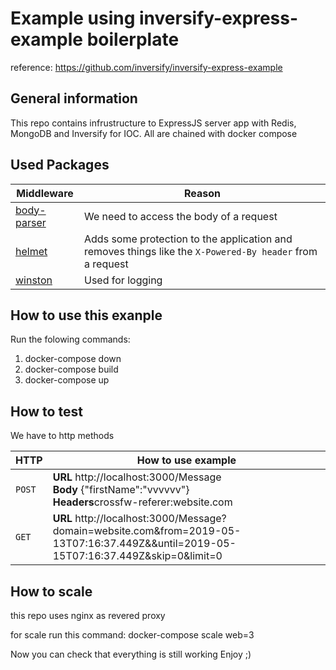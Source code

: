 # Example using inversify-express-example boilerplate
reference: https://github.com/inversify/inversify-express-example

## General information

This repo contains infrustructure to ExpressJS server app with Redis, MongoDB and Inversify for IOC. All are chained with docker compose

## Used Packages

Middleware                                              | Reason
------------------------------------------------------- | --------------------------------------------------------------------------------------------------------
[body-parser](https://github.com/expressjs/body-parser) | We need to access the body of a request
[helmet](https://github.com/helmetjs/helmet)            | Adds some protection to the application and removes things like the `X-Powered-By header` from a request
[winston](https://www.npmjs.com/package/winston)                                               | Used for logging

## How to use this exanple

Run the folowing commands:
1) docker-compose down
2) docker-compose build
3) docker-compose up


## How to test
We have to http methods

HTTP                                                    | How to use example
------------------------------------------------------- | --------------------------------------------------------------------------------------------------------
`POST`                                                  | <b>URL </b>http://localhost:3000/Message</br><b>Body </b>{"firstName":"vvvvvv"}</br><b>Headers</b>crossfw-referer:website.com
`GET`                                                   |<b>URL </b>http://localhost:3000/Message?domain=website.com&from=2019-05-13T07:16:37.449Z&&until=2019-05-15T07:16:37.449Z&skip=0&limit=0 


## How to scale
this repo uses nginx as revered proxy

for scale run this command:
docker-compose scale web=3

Now you can check that everything is still working
Enjoy ;)


